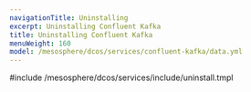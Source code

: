 ```yaml
---
navigationTitle: Uninstalling 
excerpt: Uninstalling Confluent Kafka
title: Uninstalling Confluent Kafka
menuWeight: 160
model: /mesosphere/dcos/services/confluent-kafka/data.yml
---
```


#include /mesosphere/dcos/services/include/uninstall.tmpl
